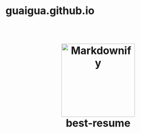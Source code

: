 # guaigua.github.io

<h1 align="center">
  <br>
  <a href="https://github.com/guaigua/guaigua.github.io">
  <img src="assets/logo.png" alt="Markdownify" width="200"></a>
  <br>
  best-resume
  <br>
</h1>

<div align="center">


</div>

